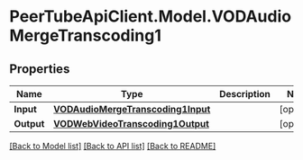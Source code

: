 # PeerTubeApiClient.Model.VODAudioMergeTranscoding1

## Properties

Name | Type | Description | Notes
------------ | ------------- | ------------- | -------------
**Input** | [**VODAudioMergeTranscoding1Input**](VODAudioMergeTranscoding1Input.md) |  | [optional] 
**Output** | [**VODWebVideoTranscoding1Output**](VODWebVideoTranscoding1Output.md) |  | [optional] 

[[Back to Model list]](../README.md#documentation-for-models) [[Back to API list]](../README.md#documentation-for-api-endpoints) [[Back to README]](../README.md)

